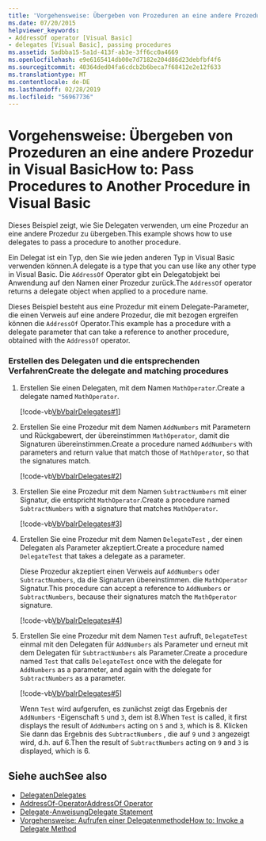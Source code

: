 ```yaml
---
title: 'Vorgehensweise: Übergeben von Prozeduren an eine andere Prozedur in Visual Basic'
ms.date: 07/20/2015
helpviewer_keywords:
- AddressOf operator [Visual Basic]
- delegates [Visual Basic], passing procedures
ms.assetid: 5adbba15-5a1d-413f-ab3e-3ff6cc0a4669
ms.openlocfilehash: e9e6165414db00e7d7182e204d86d23debfbf4f6
ms.sourcegitcommit: 40364ded04fa6cdcb2b6beca7f68412e2e12f633
ms.translationtype: MT
ms.contentlocale: de-DE
ms.lasthandoff: 02/28/2019
ms.locfileid: "56967736"
---
```

# <a name="how-to-pass-procedures-to-another-procedure-in-visual-basic"></a><span data-ttu-id="9c86a-102">Vorgehensweise: Übergeben von Prozeduren an eine andere Prozedur in Visual Basic</span><span class="sxs-lookup"><span data-stu-id="9c86a-102">How to: Pass Procedures to Another Procedure in Visual Basic</span></span>
<span data-ttu-id="9c86a-103">Dieses Beispiel zeigt, wie Sie Delegaten verwenden, um eine Prozedur an eine andere Prozedur zu übergeben.</span><span class="sxs-lookup"><span data-stu-id="9c86a-103">This example shows how to use delegates to pass a procedure to another procedure.</span></span>  
  
 <span data-ttu-id="9c86a-104">Ein Delegat ist ein Typ, den Sie wie jeden anderen Typ in Visual Basic verwenden können.</span><span class="sxs-lookup"><span data-stu-id="9c86a-104">A delegate is a type that you can use like any other type in Visual Basic.</span></span> <span data-ttu-id="9c86a-105">Die `AddressOf` Operator gibt ein Delegatobjekt bei Anwendung auf den Namen einer Prozedur zurück.</span><span class="sxs-lookup"><span data-stu-id="9c86a-105">The `AddressOf` operator returns a delegate object when applied to a procedure name.</span></span>  
  
 <span data-ttu-id="9c86a-106">Dieses Beispiel besteht aus eine Prozedur mit einem Delegate-Parameter, die einen Verweis auf eine andere Prozedur, die mit bezogen ergreifen können die `AddressOf` Operator.</span><span class="sxs-lookup"><span data-stu-id="9c86a-106">This example has a procedure with a delegate parameter that can take a reference to another procedure, obtained with the `AddressOf` operator.</span></span>  
  
### <a name="create-the-delegate-and-matching-procedures"></a><span data-ttu-id="9c86a-107">Erstellen des Delegaten und die entsprechenden Verfahren</span><span class="sxs-lookup"><span data-stu-id="9c86a-107">Create the delegate and matching procedures</span></span>  
  
1.  <span data-ttu-id="9c86a-108">Erstellen Sie einen Delegaten, mit dem Namen `MathOperator`.</span><span class="sxs-lookup"><span data-stu-id="9c86a-108">Create a delegate named `MathOperator`.</span></span>  
  
     [!code-vb[VbVbalrDelegates#1](~/samples/snippets/visualbasic/VS_Snippets_VBCSharp/VbVbalrDelegates/VB/Class1.vb#1)]  
  
2.  <span data-ttu-id="9c86a-109">Erstellen Sie eine Prozedur mit dem Namen `AddNumbers` mit Parametern und Rückgabewert, der übereinstimmen `MathOperator`, damit die Signaturen übereinstimmen.</span><span class="sxs-lookup"><span data-stu-id="9c86a-109">Create a procedure named `AddNumbers` with parameters and return value that match those of `MathOperator`, so that the signatures match.</span></span>  
  
     [!code-vb[VbVbalrDelegates#2](~/samples/snippets/visualbasic/VS_Snippets_VBCSharp/VbVbalrDelegates/VB/Class1.vb#2)]  
  
3.  <span data-ttu-id="9c86a-110">Erstellen Sie eine Prozedur mit dem Namen `SubtractNumbers` mit einer Signatur, die entspricht `MathOperator`.</span><span class="sxs-lookup"><span data-stu-id="9c86a-110">Create a procedure named `SubtractNumbers` with a signature that matches `MathOperator`.</span></span>  
  
     [!code-vb[VbVbalrDelegates#3](~/samples/snippets/visualbasic/VS_Snippets_VBCSharp/VbVbalrDelegates/VB/Class1.vb#3)]  
  
4.  <span data-ttu-id="9c86a-111">Erstellen Sie eine Prozedur mit dem Namen `DelegateTest` , der einen Delegaten als Parameter akzeptiert.</span><span class="sxs-lookup"><span data-stu-id="9c86a-111">Create a procedure named `DelegateTest` that takes a delegate as a parameter.</span></span>  
  
     <span data-ttu-id="9c86a-112">Diese Prozedur akzeptiert einen Verweis auf `AddNumbers` oder `SubtractNumbers`, da die Signaturen übereinstimmen. die `MathOperator` Signatur.</span><span class="sxs-lookup"><span data-stu-id="9c86a-112">This procedure can accept a reference to `AddNumbers` or `SubtractNumbers`, because their signatures match the `MathOperator` signature.</span></span>  
  
     [!code-vb[VbVbalrDelegates#4](~/samples/snippets/visualbasic/VS_Snippets_VBCSharp/VbVbalrDelegates/VB/Class1.vb#4)]  
  
5.  <span data-ttu-id="9c86a-113">Erstellen Sie eine Prozedur mit dem Namen `Test` aufruft, `DelegateTest` einmal mit den Delegaten für `AddNumbers` als Parameter und erneut mit dem Delegaten für `SubtractNumbers` als Parameter.</span><span class="sxs-lookup"><span data-stu-id="9c86a-113">Create a procedure named `Test` that calls `DelegateTest` once with the delegate for `AddNumbers` as a parameter, and again with the delegate for `SubtractNumbers` as a parameter.</span></span>  
  
     [!code-vb[VbVbalrDelegates#5](~/samples/snippets/visualbasic/VS_Snippets_VBCSharp/VbVbalrDelegates/VB/Class1.vb#5)]  
  
     <span data-ttu-id="9c86a-114">Wenn `Test` wird aufgerufen, es zunächst zeigt das Ergebnis der `AddNumbers` -Eigenschaft `5` und `3`, dem ist 8.</span><span class="sxs-lookup"><span data-stu-id="9c86a-114">When `Test` is called, it first displays the result of `AddNumbers` acting on `5` and `3`, which is 8.</span></span> <span data-ttu-id="9c86a-115">Klicken Sie dann das Ergebnis des `SubtractNumbers` , die auf `9` und `3` angezeigt wird, d.h. auf 6.</span><span class="sxs-lookup"><span data-stu-id="9c86a-115">Then the result of `SubtractNumbers` acting on `9` and `3` is displayed, which is 6.</span></span>  
  
## <a name="see-also"></a><span data-ttu-id="9c86a-116">Siehe auch</span><span class="sxs-lookup"><span data-stu-id="9c86a-116">See also</span></span>
- [<span data-ttu-id="9c86a-117">Delegaten</span><span class="sxs-lookup"><span data-stu-id="9c86a-117">Delegates</span></span>](../../../../visual-basic/programming-guide/language-features/delegates/index.md)
- [<span data-ttu-id="9c86a-118">AddressOf-Operator</span><span class="sxs-lookup"><span data-stu-id="9c86a-118">AddressOf Operator</span></span>](../../../../visual-basic/language-reference/operators/addressof-operator.md)
- [<span data-ttu-id="9c86a-119">Delegate-Anweisung</span><span class="sxs-lookup"><span data-stu-id="9c86a-119">Delegate Statement</span></span>](../../../../visual-basic/language-reference/statements/delegate-statement.md)
- [<span data-ttu-id="9c86a-120">Vorgehensweise: Aufrufen einer Delegatenmethode</span><span class="sxs-lookup"><span data-stu-id="9c86a-120">How to: Invoke a Delegate Method</span></span>](../../../../visual-basic/programming-guide/language-features/delegates/how-to-invoke-a-delegate-method.md)
